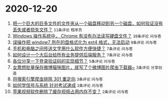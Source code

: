 # 2020-12-20

1. [把一个巨大的巨多文件的文件夹从一个磁盘移动到另一个磁盘，如何验证没有丢失或者损失文件？](https://www.v2ex.com/t/737154) ``11条评论`` ``程序员``
1. [Windows 操作系统中， Chrome 有没有办法读写硬盘文件？](https://www.v2ex.com/t/737149) ``10条评论`` ``问与答``
1. [误操作把 window7 所在的盘格式化为 ext4 格式，无法启动](https://www.v2ex.com/t/737152) ``9条评论`` ``问与答``
1. [手机和电脑之间传送文字用什么软件方便快捷？](https://www.v2ex.com/t/737164) ``7条评论`` ``问与答``
1. [如何设计一个大后台给所有业务提供后端服务？](https://www.v2ex.com/t/737157) ``7条评论`` ``问与答``
1. [各位分享一下登录验证码的实现细节？](https://www.v2ex.com/t/737153) ``5条评论`` ``问与答``
1. [女票想批量保存微博猫咪图片，就写了个微博图片爬虫下载器~](https://www.v2ex.com/t/737159) ``3条评论`` ``分享创造``
1. [将搜索引擎爬虫排除 301 重定向](https://www.v2ex.com/t/737150) ``3条评论`` ``问与答``
1. [如何学信号与系统 针对考试速成](https://www.v2ex.com/t/737162) ``2条评论`` ``问与答``
1. [苹果视频软件删除了缓存视频占用内存不变？](https://www.v2ex.com/t/737156) ``2条评论`` ``问与答``
